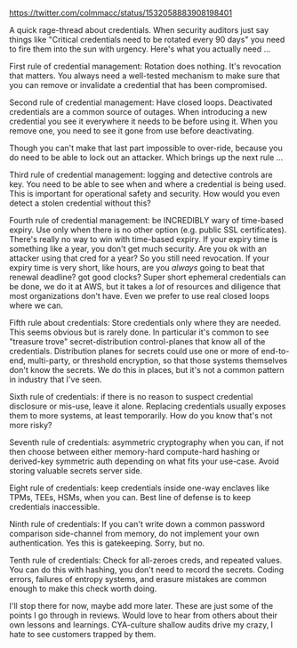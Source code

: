 https://twitter.com/colmmacc/status/1532058883908198401

A quick rage-thread about credentials. When security auditors just say things like "Critical credentials need to be rotated every 90 days" you need to fire them into the sun with urgency. Here's what you actually need ...

First rule of credential management: Rotation does nothing. It's revocation that matters. You always need a well-tested mechanism to make sure that you can remove or invalidate a credential that has been compromised.

Second rule of credential management: Have closed loops. Deactivated credentials are a common source of outages. When introducing a new credential you see it everywhere it needs to be before using it. When you remove one, you need to see it gone from use before deactivating.

Though you can't make that last part impossible to over-ride, because you do need to be able to lock out an attacker. Which brings up the next rule ...

Third rule of credential management: logging and detective controls are key. You need to be able to see when and where a credential is being used. This is important for operational safety and security. How would you even detect a stolen credential without this?

Fourth rule of credential management: be INCREDIBLY wary of time-based expiry. Use only when there is no other option (e.g. public SSL certificates). There's really no way to win with time-based expiry. If your expiry time is something like a year, you don't get much security. Are you ok with an attacker using that cred for a year? So you still need revocation. If your expiry time is very short, like hours, are you *always* going to beat that renewal deadline? got good clocks? Super short ephemeral credentials can be done, we do it at AWS, but it takes a *lot* of resources and diligence that most organizations don't have. Even we prefer to use real closed loops where we can.

Fifth rule about credentials: Store credentials only where they are needed. This seems obvious but is rarely done. In particular it's common to see "treasure trove" secret-distribution control-planes that know all of the credentials. Distribution planes for secrets could use one or more of end-to-end, multi-party, or threshold encryption, so that those systems themselves don't know the secrets. We do this in places, but it's not a common pattern in industry that I've seen.

Sixth rule of credentials: if there is no reason to suspect credential disclosure or mis-use, leave it alone. Replacing credentials usually exposes them to more systems, at least temporarily. How do you know that's not more risky?

Seventh rule of credentials: asymmetric cryptography when you can, if not then choose between either memory-hard compute-hard hashing or derived-key symmetric auth depending on what fits your use-case. Avoid storing valuable secrets server side.

Eight rule of credentials: keep credentials inside one-way enclaves like TPMs, TEEs, HSMs, when you can. Best line of defense is to keep credentials inaccessible.

Ninth rule of credentials: If you can't write down a common password comparison side-channel from memory, do not implement your own authentication. Yes this is gatekeeping. Sorry, but no.

Tenth rule of credentials: Check for all-zeroes creds, and repeated values. You can do this with hashing, you don't need to record the secrets. Coding errors, failures of entropy systems, and erasure mistakes are common enough to make this check worth doing.

I'll stop there for now, maybe add more later. These are just some of the points I go through in reviews. Would love to hear from others about their own lessons and learnings. CYA-culture shallow audits drive my crazy, I hate to see customers trapped by them.